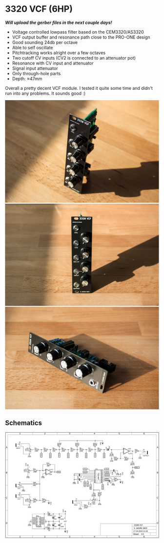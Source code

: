 # 3320 VCF (6HP)

**_Will upload the gerber files in the next couple days!_**

* Voltage controlled lowpass filter based on the CEM3320/AS3320
* VCF output buffer and resonance path close to the PRO-ONE design 
* Good sounding 24db per octave
* Able to self oscillate 
* Pitchtracking works alright over a few octaves
* Two cutoff CV inputs (CV2 is connected to an attenuator pot)
* Resonance with CV input and attenuator
* Signal input attenuator 
* Only through-hole parts
* Depth: ≈47mm

Overall a pretty decent VCF module. I tested it quite some time and didn't run into any problems. It sounds good :)

![VCF](https://raw.githubusercontent.com/diysynth/EURORACK-MODULES/main/3320%20VCF%20(6HP)/vcf1.jpg)
![VCF](https://raw.githubusercontent.com/diysynth/EURORACK-MODULES/main/3320%20VCF%20(6HP)/vcf3.jpg)
![VCF](https://raw.githubusercontent.com/diysynth/EURORACK-MODULES/main/3320%20VCF%20(6HP)/vcf2.jpg)

## Schematics

![Schematics](https://raw.githubusercontent.com/diysynth/EURORACK-MODULES/main/3320%20VCF%20(6HP)/3320VCFschematic.png)
